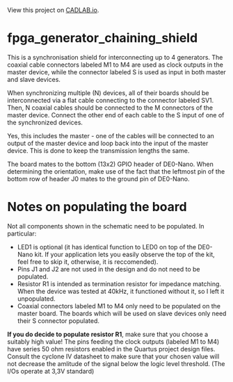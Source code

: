 View this project on [CADLAB.io](https://cadlab.io/project/2149). 

# fpga_generator_chaining_shield

This is a synchronisation shield for interconnecting up to 4 generators. The coaxial cable connectors labeled M1 to M4 are used as clock outputs in the master device, while the connector labeled S is used as input in both master and slave devices.

When synchronizing multiple (N) devices, all of their boards should be interconnected via a flat cable connecting to the connector labeled SV1. Then, N coaxial cables should be connected to the M connectors of the master device. Connect the other end of each cable to the S input of one of the synchronized devices.

Yes, this includes the master - one of the cables will be connected to an output of the master device and loop back into the input of the master device. This is done to keep the transmission lengths the same.

The board mates to the bottom (13x2) GPIO header of DE0-Nano. When determining the orientation, make use of the fact that the leftmost pin of the bottom row of header J0 mates to the ground pin of DE0-Nano.

# Notes on populating the board

Not all components shown in the schematic need to be populated. In particular:

* LED1 is optional (it has identical function to LED0 on top of the DE0-Nano kit. If your application lets you easily observe the top of the kit, feel free to skip it, otherwise, it is reccomended).
* Pins J1 and J2 are not used in the design and do not need to be populated.
* Resistor R1 is intended as termination resistor for impedance matching. When the device was tested at 40kHz, it functioned without it, so I left it unpopulated. 
* Coaxial connectors labeled M1 to M4 only need to be populated on the master board. The boards which will be used on slave devices only need their S connector populated.

**If you do decide to populate resistor R1**, make sure that you choose a suitably high value!  The pins feeding the clock outputs (labeled M1 to M4) have series 50 ohm resistors enabled in the Quartus project design files. Consult the cyclone IV datasheet to make sure that your chosen value will not decrease the amlitude of the signal below the logic level threshold. (The I/Os operate at 3,3V standard)



